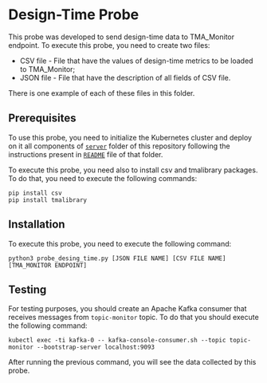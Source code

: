 # Design-Time Probe
This probe was developed to send design-time data to TMA_Monitor endpoint. To execute this probe, you need to create two files:

- CSV file - File that have the values of design-time metrics to be loaded to TMA_Monitor;
- JSON file - File that have the description of all fields of CSV file.

There is one example of each of these files in this folder.

## Prerequisites
To use this probe, you need to initialize the Kubernetes cluster and deploy on it all components of [`server`](https://github.com/eubr-atmosphere/tma-framework-m/tree/master/development/server) folder of this repository following the instructions present in [`README`](https://github.com/eubr-atmosphere/tma-framework-m/tree/master/development/server/README.md)  file of that folder.

To execute this probe, you need also to install csv and tmalibrary packages. To do that, you need to execute the following commands:

```
pip install csv
pip install tmalibrary
```

## Installation

To execute this probe, you need to execute the following command:

```
python3 probe_desing_time.py [JSON FILE NAME] [CSV FILE NAME] [TMA_MONITOR ENDPOINT]
```

## Testing

For testing purposes, you should create an Apache Kafka consumer that receives messages from `topic-monitor` topic. To do that you should execute the following command:

```
kubectl exec -ti kafka-0 -- kafka-console-consumer.sh --topic topic-monitor --bootstrap-server localhost:9093
```

After running the previous command, you will see the data collected by this probe.
